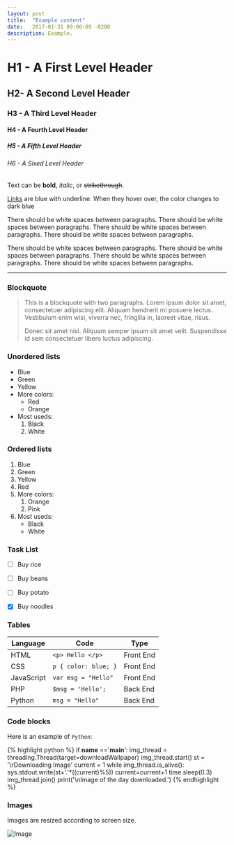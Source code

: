 ```yaml
---
layout: post
title:  "Example content"
date:   2017-01-31 09:00:09 -0200
description: Example.
---
```


# H1 - A First Level Header

## H2- A Second Level Header 

### H3 - A Third Level Header 

#### H4 - A Fourth Level Header

##### H5 - A Fifth Level Header 

###### H6 - A Sixed Level Header 

Text can be **bold**, *italic*, or  <s>strikethrough</s>.

[Links](#) are blue with underline. When they hover over, the color changes to dark blue 

There should be white spaces between paragraphs. There should be white spaces between paragraphs.
There should be white spaces between paragraphs. There should be white spaces between paragraphs. 

There should be white spaces between paragraphs. There should be white spaces between paragraphs. 
There should be white spaces between paragraphs. There should be white spaces between paragraphs.  

- - -

### Blockquote

> This is a blockquote with two paragraphs. Lorem ipsum dolor sit amet,
> consectetuer adipiscing elit. Aliquam hendrerit mi posuere lectus.
> Vestibulum enim wisi, viverra nec, fringilla in, laoreet vitae, risus.
> 
> Donec sit amet nisl. Aliquam semper ipsum sit amet velit. Suspendisse
> id sem consectetuer libero luctus adipiscing.

### Unordered lists

- Blue
- Green
- Yellow
- More colors:
    - Red
    - Orange
- Most useds:
    1. Black
    2. White

### Ordered lists

1. Blue
2. Green
3. Yellow
4. Red
5. More colors:
    1. Orange 
    2. Pink
6. Most useds:
    - Black
    - White

### Task List

- [ ] Buy rice
- [ ] Buy beans
- [ ] Buy potato
- [x] Buy noodles


### Tables

Language   | Code                 | Type
---------- | -------------------- | ---------
HTML       | `<p> Hello </p>`     | Front End
CSS        | `p { color: blue; }` | Front End
JavaScript | `var msg = "Hello"`  | Front End
PHP        | `$msg = 'Hello';`    | Back End
Python     | `msg = "Hello"`    | Back End


### Code blocks

Here is an example of `Python`:

{% highlight python %}
if __name__ =='__main__':
    img_thread = threading.Thread(target=downloadWallpaper)
    img_thread.start()
    st = '\rDownloading Image'
    current = 1
    while img_thread.is_alive():
        sys.stdout.write(st+'.'*((current)%5))
        current=current+1
        time.sleep(0.3)
    img_thread.join()
    print('\nImage of the day downloaded.')
{% endhighlight %}

### Images

Images are resized according to screen size.

![Image](\assets\img\image-blog.png)
